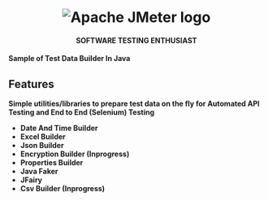 <h1 align="center"><img src="https://user-images.githubusercontent.com/26521948/72658109-63a1d400-39e7-11ea-9667-c652586b4508.png" alt="Apache JMeter logo" /></h1>
<h4 align="center">SOFTWARE TESTING ENTHUSIAST</h4>
<b

# Sample of Test Data Builder In Java

## Features
Simple utilities/libraries to prepare test data on the fly for Automated API Testing and End to End (Selenium) Testing

- Date And Time Builder
- Excel Builder
- Json Builder
- Encryption Builder (Inprogress)
- Properties Builder
- Java Faker
- JFairy
- Csv Builder (Inprogress)
